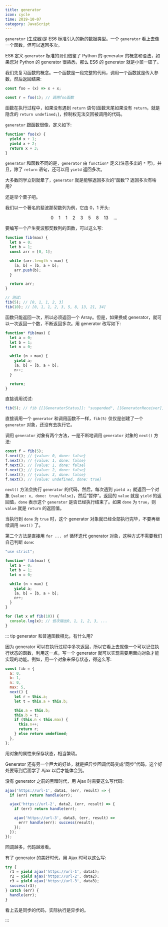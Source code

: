```yaml
---
title: generator
icon: cycle
time: 2019-10-07
category: JavaScript
---
```


`generator` (生成器)是 ES6 标准引入的新的数据类型。一个 `generator` 看上去像一个函数，但可以返回多次。

ES6 定义 `generator` 标准的哥们借鉴了 Python 的 generator 的概念和语法，如果您对 Python 的 generator 很熟悉，那么 ES6 的 generator 就是小菜一碟了。

<!-- more -->

我们先复习函数的概念。一个函数是一段完整的代码，调用一个函数就是传入参数，然后返回结果:

```js
const foo = (x) => x + x;

const r = foo(1); // 调用foo函数
```

函数在执行过程中，如果没有遇到 `return` 语句(函数末尾如果没有 `return`，就是隐含的 `return undefined;`)，控制权无法交回被调用的代码。

`generator` 跟函数很像，定义如下:

```js
function* foo(x) {
  yield x + 1;
  yield x + 2;
  return x + 3;
}
```

`generator` 和函数不同的是，`generator` 由 `function*` 定义(注意多出的 `*` 号)，并且，除了 `return` 语句，还可以用 `yield` 返回多次。

大多数同学立刻就晕了，`generator` 就是能够返回多次的“函数”? 返回多次有啥用?

还是举个栗子吧。

我们以一个著名的斐波那契数列为例，它由 0，1 开头:

$$0\quad1\quad1\quad2\quad3\quad5\quad8\quad13\quad...$$

要编写一个产生斐波那契数列的函数，可以这么写:

```js
function fib(max) {
  let a = 0;
  let b = 1;
  const arr = [0, 1];

  while (arr.length < max) {
    [a, b] = [b, a + b];
    arr.push(b);
  }

  return arr;
}

// 测试:
fib(5); // [0, 1, 1, 2, 3]
fib(10); // [0, 1, 1, 2, 3, 5, 8, 13, 21, 34]
```

函数只能返回一次，所以必须返回一个 Array。但是，如果换成 generator，就可以一次返回一个数，不断返回多次。用 generator 改写如下:

```js
function* fib(max) {
  let a = 0;
  let b = 1;
  let n = 0;

  while (n < max) {
    yield a;
    [a, b] = [b, a + b];
    n++;
  }

  return;
}
```

直接调用试试:

```js
fib(5); // fib {[[GeneratorStatus]]: "suspended", [[GeneratorReceiver]]: Window}
```

直接调用一个 `generator` 和调用函数不一样，`fib(5)` 仅仅是创建了一个 `generator` 对象，还没有去执行它。

调用 `generator` 对象有两个方法，一是不断地调用 `generator` 对象的 `next()` 方法:

```js
const f = fib(5);
f.next(); // {value: 0, done: false}
f.next(); // {value: 1, done: false}
f.next(); // {value: 1, done: false}
f.next(); // {value: 2, done: false}
f.next(); // {value: 3, done: false}
f.next(); // {value: undefined, done: true}
```

`next()` 方法会执行 `generator` 的代码，然后，每次遇到 `yield x;` 就返回一个对象 `{value: x, done: true/false}`，然后“暂停”。返回的 `value` 就是 `yield` 的返回值，`done` 表示这个 `generator` 是否已经执行结束了。如果 `done` 为 `true`，则 `value` 就是 `return` 的返回值。

当执行到 `done` 为 `true` 时，这个 generator 对象就已经全部执行完毕，不要再继续调用 `next()` 了。

第二个方法是直接用 `for ... of` 循环迭代 generator 对象，这种方式不需要我们自己判断 `done`:

```js
"use strict";

function* fib(max) {
  let a = 0;
  let b = 1;
  let n = 0;

  while (n < max) {
    yield a;
    [a, b] = [b, a + b];
    n++;
  }
}

for (let x of fib(10)) {
  console.log(x); // 依次输出0, 1, 1, 2, 3, ...
}
```

::: tip generator 和普通函数相比，有什么用?

因为 generator 可以在执行过程中多次返回，所以它看上去就像一个可以记住执行状态的函数，利用这一点，写一个 generator 就可以实现需要用面向对象才能实现的功能。例如，用一个对象来保存状态，得这么写:

```js
const fib = {
  a: 0,
  b: 1,
  n: 0,
  max: 5,
  next() {
    let r = this.a;
    let t = this.a + this.b;

    this.a = this.b;
    this.b = t;
    if (this.n < this.max) {
      this.n++;
      return r;
    } else return undefined;
  },
};
```

用对象的属性来保存状态，相当繁琐。

Generator 还有另一个巨大的好处，就是把异步回调代码变成“同步”代码。这个好处要等到后面学了 Ajax 以后才能体会到。

没有 generator 之前的黑暗时代，用 Ajax 时需要这么写代码:

```js
ajax('https://url-1', data1, (err, result) => {
  if (err) return handle(err);

  ajax('https://url-2', data2, (err, result) => {
    if (err) return handle(err);

    ajax('https://url-3', data3, (err, result) =>
      err? handle(err): success(result);
    });
  });
});
```

回调越多，代码越难看。

有了 generator 的美好时代，用 Ajax 时可以这么写:

```js
try {
  r1 = yield ajax('https://url-1', data1);
  r2 = yield ajax('https://url-2', data2);
  r3 = yield ajax('https://url-3', data3);
  success(r3);
} catch (err) {
  handle(err);
}
```

看上去是同步的代码，实际执行是异步的。

:::

